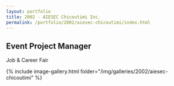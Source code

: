 ```yaml
---
layout: portfolio
title: 2002 - AIESEC Chicoutimi Inc.
permalink: /portfolio/2002/aiesec-chicoutimi/index.html
---
```


## Event Project Manager 

Job & Career Fair

 {% include image-gallery.html folder="/img/galleries/2002/aiesec-chicoutimi" %}